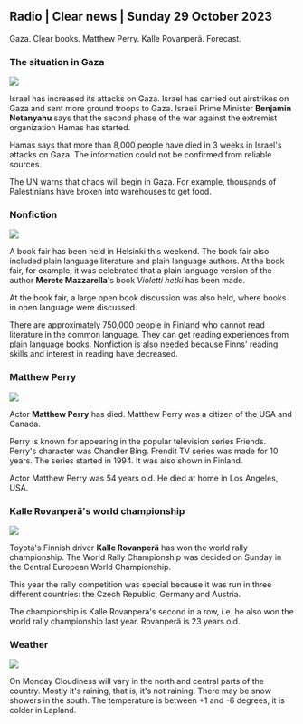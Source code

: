 ## Radio \| Clear news \| Sunday 29 October 2023

Gaza. Clear books. Matthew Perry. Kalle Rovanperä. Forecast.

### The situation in Gaza

![](https://images.cdn.yle.fi/image/upload/c_crop,h_3780,w_6720,x_0,y_700/ar_1.7777777777777777,c_fill,g_faces,h_675,w_1200/dpr_1.0/q_auto:eco/f_auto/fl_lossy/v1698587757/39-1192921653e641fc4a70)

Israel has increased its attacks on Gaza. Israel has carried out airstrikes on Gaza and sent more ground troops to Gaza. Israeli Prime Minister **Benjamin Netanyahu** says that the second phase of the war against the extremist organization Hamas has started.

Hamas says that more than 8,000 people have died in 3 weeks in Israel's attacks on Gaza. The information could not be confirmed from reliable sources.

The UN warns that chaos will begin in Gaza. For example, thousands of Palestinians have broken into warehouses to get food.

### Nonfiction

![](https://images.cdn.yle.fi/image/upload/c_crop,h_3159,w_5616,x_0,y_0/ar_1.7777777777777777,c_fill,g_faces,h_675,w_1200/dpr_1.0/q_auto:eco/f_auto/fl_lossy/v1620995152/39-806292609e6be113e02)

A book fair has been held in Helsinki this weekend. The book fair also included plain language literature and plain language authors. At the book fair, for example, it was celebrated that a plain language version of the author **Merete Mazzarella**'s book *Violetti hetki* has been made.

At the book fair, a large open book discussion was also held, where books in open language were discussed.

There are approximately 750,000 people in Finland who cannot read literature in the common language. They can get reading experiences from plain language books. Nonfiction is also needed because Finns' reading skills and interest in reading have decreased.

### Matthew Perry

![](https://images.cdn.yle.fi/image/upload/c_crop,h_2329,w_4141,x_0,y_54/ar_1.7777777777777777,c_fill,g_faces,h_675,w_1200/dpr_1.0/q_auto:eco/f_auto/fl_lossy/v1698579698/39-1192810653dd4bb051f5)

Actor **Matthew Perry** has died. Matthew Perry was a citizen of the USA and Canada.

Perry is known for appearing in the popular television series Friends. Perry's character was Chandler Bing. Frendit TV series was made for 10 years. The series started in 1994. It was also shown in Finland.

Actor Matthew Perry was 54 years old. He died at home in Los Angeles, USA.

### Kalle Rovanperä's world championship

![](https://images.cdn.yle.fi/image/upload/c_crop,h_2406,w_4278,x_0,y_445/ar_1.7777777777777777,c_fill,g_faces,h_675,w_1200/dpr_1.0/q_auto:eco/f_auto/fl_lossy/v1698587806/39-1192922653e645d852bc)

Toyota's Finnish driver **Kalle Rovanperä** has won the world rally championship. The World Rally Championship was decided on Sunday in the Central European World Championship.

This year the rally competition was special because it was run in three different countries: the Czech Republic, Germany and Austria.

The championship is Kalle Rovanpera's second in a row, i.e. he also won the world rally championship last year. Rovanperä is 23 years old.

### Weather

![](https://images.cdn.yle.fi/image/upload/c_crop,h_1080,w_1919,x_0,y_0/ar_1.7777777777777777,c_fill,g_faces,h_675,w_1200/dpr_1.0/q_auto:eco/f_auto/fl_lossy/v1698594490/39-1192967653e7ea05e07b)

On Monday Cloudiness will vary in the north and central parts of the country. Mostly it's raining, that is, it's not raining. There may be snow showers in the south. The temperature is between +1 and -6 degrees, it is colder in Lapland.

